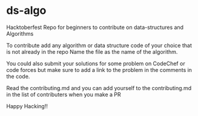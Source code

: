 # ds-algo
Hacktoberfest Repo for beginners to contribute on data-structures and Algorithms

To contribute add any algorithm or data structure code of your choice that is not already in the repo Name the file as the name of the algorithm.

You could also submit your solutions for some problem on CodeChef or code forces but make sure to add a link to the problem in the comments in the code.

Read the contributing.md and you can add yourself to the contributing.md in the list of contributers when you make a PR

Happy Hacking!!
